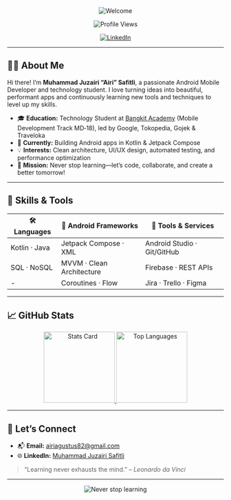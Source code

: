 <div align="center">
<img src="https://readme-typing-svg.herokuapp.com/?font=Righteous&color=fffc9e&size=38&center=true&vCenter=true&width=500&height=70&duration=3000&pause=1000&lines=Hello!+👋;I'm+Juzairi+Safitli;Android+Mobile+Developer+🧑‍💻" alt="Welcome" />
  
![Profile Views](https://komarev.com/ghpvc/?username=eeryyy282)

[![LinkedIn](https://img.shields.io/badge/LinkedIn-Profile-blue?logo=linkedin&style=social)](https://www.linkedin.com/in/muhammad-juzairi-safitli-6226a228a)

</div>

---

## 👨‍💻 About Me
Hi there! I’m **Muhammad Juzairi “Airi” Safitli**, a passionate Android Mobile Developer and technology student. I love turning ideas into beautiful, performant apps and continuously learning new tools and techniques to level up my skills.

- 🎓 **Education:** Technology Student at [Bangkit Academy](https://www.bangkit.academy/) (Mobile Development Track MD‑18), led by Google, Tokopedia, Gojek & Traveloka  
- 🌱 **Currently:** Building Android apps in Kotlin & Jetpack Compose  
- 💡 **Interests:** Clean architecture, UI/UX design, automated testing, and performance optimization  
- 🚀 **Mission:** Never stop learning—let’s code, collaborate, and create a better tomorrow!

---

## 🚀 Skills & Tools

| 🛠️ Languages      | 📱 Android Frameworks   | 🧰 Tools & Services        |
| ----------------- | ----------------------- | -------------------------- |
| Kotlin · Java     | Jetpack Compose · XML   | Android Studio · Git/GitHub|
| SQL · NoSQL       | MVVM · Clean Architecture| Firebase · REST APIs      |
| -                 | Coroutines · Flow       | Jira · Trello · Figma      |

---

## 📈 GitHub Stats

<p align="center">
  <a href="https://github.com/eeryyy282">
    <img height="165" src="https://github-readme-stats-eight-theta.vercel.app/api?username=eeryyy282&show_icons=true&theme=dark&include_all_commits=true&count_private=true" alt="Stats Card" />
    <img height="165" src="https://github-readme-stats-eight-theta.vercel.app/api/top-langs/?username=eeryyy282&layout=compact&langs_count=8&theme=dark" alt="Top Languages" />
  </a>
</p>

---

## 🤝 Let’s Connect

- 📬 **Email:** [airiagustus82@gmail.com](mailto:airiagustus82@gmail.com)  
- 🌐 **LinkedIn:** [Muhammad Juzairi Safitli](https://www.linkedin.com/in/muhammad-juzairi-safitli-6226a228a)  

> “Learning never exhausts the mind.” – *Leonardo da Vinci*

---

<p align="center">
  <img src="https://img.shields.io/static/v1?label=%F0%9F%8C%9F&message=Keep+levelling+up!&style=flat&color=8A2BE2" alt="Never stop learning" />
</p>

